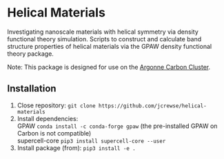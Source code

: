 # Helical Materials
Investigating nanoscale materials with helical symmetry via density functional theory simulation. Scripts to construct and calculate band structure properties of helical materials via the GPAW density functional theory package. 

Note: This package is designed for use on the [Argonne Carbon Cluster](https://wiki.anl.gov/cnm/HPC/Carbon_Cluster_-_Overview).

## Installation
1. Close repository: `git clone https://github.com/jcrewse/helical-materials`
2. Install dependencies:  
GPAW `conda install -c conda-forge gpaw` (the pre-installed GPAW on Carbon is not compatible)  
supercell-core `pip3 install supercell-core --user`
3. Install package (from): `pip3 install -e .`

